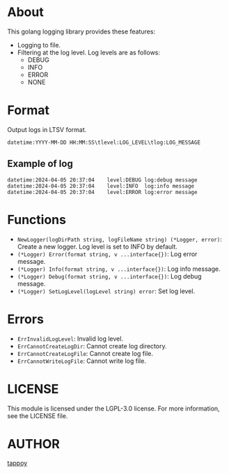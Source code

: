 # About
This golang logging library provides these features:
- Logging to file.
- Filtering at the log level. Log levels are as follows:
  - DEBUG
  - INFO
  - ERROR
  - NONE

# Format
Output logs in LTSV format.
```
datetime:YYYY-MM-DD HH:MM:SS\tlevel:LOG_LEVEL\tlog:LOG_MESSAGE
```

## Example of log
```
datetime:2024-04-05 20:37:04	level:DEBUG	log:debug message
datetime:2024-04-05 20:37:04	level:INFO	log:info message
datetime:2024-04-05 20:37:04	level:ERROR	log:error message
```

# Functions
- `NewLogger(logDirPath string, logFileName string) (*Logger, error)`: Create a new logger. Log level is set to INFO by default.
- `(*Logger) Error(format string, v ...interface{})`: Log error message.
- `(*Logger) Info(format string, v ...interface{})`: Log info message.
- `(*Logger) Debug(format string, v ...interface{})`: Log debug message.
- `(*Logger) SetLogLevel(logLevel string) error`: Set log level.

# Errors
- `ErrInvalidLogLevel`: Invalid log level.
- `ErrCannotCreateLogDir`: Cannot create log directory.
- `ErrCannotCreateLogFile`: Cannot create log file.
- `ErrCannotWriteLogFile`: Cannot write log file.

# LICENSE
This module is licensed under the LGPL-3.0 license. For more information, see the LICENSE file.

# AUTHOR
[tappoy](https://github.com/tappoy)
